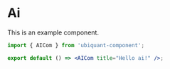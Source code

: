 # Ai

This is an example component.

```jsx
import { AICom } from 'ubiquant-component';

export default () => <AICom title="Hello ai!" />;
```
